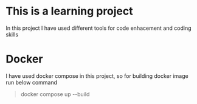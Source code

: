 # This is a learning project
<p>In this project I have used different tools for code enhacement and coding skills</p>

# Docker
I have used docker compose in this project, so for building docker image run below command
> docker compose up --build
